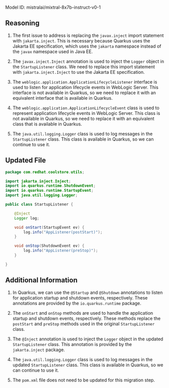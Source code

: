 Model ID: mistralai/mixtral-8x7b-instruct-v0-1

## Reasoning

1. The first issue to address is replacing the `javax.inject` import statement with `jakarta.inject`. This is necessary because Quarkus uses the Jakarta EE specification, which uses the `jakarta` namespace instead of the `javax` namespace used in Java EE.

2. The `javax.inject.Inject` annotation is used to inject the `Logger` object in the `StartupListener` class. We need to replace this import statement with `jakarta.inject.Inject` to use the Jakarta EE specification.

3. The `weblogic.application.ApplicationLifecycleListener` interface is used to listen for application lifecycle events in WebLogic Server. This interface is not available in Quarkus, so we need to replace it with an equivalent interface that is available in Quarkus.

4. The `weblogic.application.ApplicationLifecycleEvent` class is used to represent application lifecycle events in WebLogic Server. This class is not available in Quarkus, so we need to replace it with an equivalent class that is available in Quarkus.

5. The `java.util.logging.Logger` class is used to log messages in the `StartupListener` class. This class is available in Quarkus, so we can continue to use it.

## Updated File

```java
package com.redhat.coolstore.utils;

import jakarta.inject.Inject;
import io.quarkus.runtime.ShutdownEvent;
import io.quarkus.runtime.StartupEvent;
import java.util.logging.Logger;

public class StartupListener {

    @Inject
    Logger log;

    void onStart(StartupEvent ev) {
        log.info("AppListener(postStart)");
    }

    void onStop(ShutdownEvent ev) {
        log.info("AppListener(preStop)");
    }

}
```

## Additional Information

1. In Quarkus, we can use the `@Startup` and `@Shutdown` annotations to listen for application startup and shutdown events, respectively. These annotations are provided by the `io.quarkus.runtime` package.

2. The `onStart` and `onStop` methods are used to handle the application startup and shutdown events, respectively. These methods replace the `postStart` and `preStop` methods used in the original `StartupListener` class.

3. The `@Inject` annotation is used to inject the `Logger` object in the updated `StartupListener` class. This annotation is provided by the `jakarta.inject` package.

4. The `java.util.logging.Logger` class is used to log messages in the updated `StartupListener` class. This class is available in Quarkus, so we can continue to use it.

5. The `pom.xml` file does not need to be updated for this migration step.